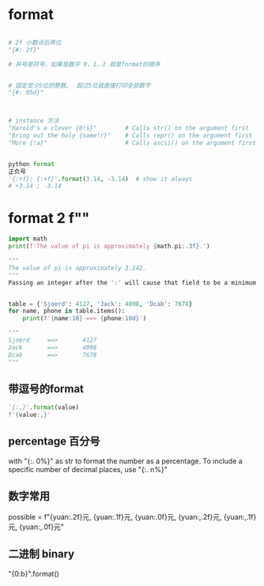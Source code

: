 
# format

``` py

# 2f 小数点后两位
"{#: 2f}"

# 井号是符号，如果是数字 0，1，2 就是format的顺序


# 固定至少5位的整数,  超过5位就直接打印全部数字
"{#: 05d}"



# instance 方法
"Harold's a clever {0!s}"        # Calls str() on the argument first
"Bring out the holy {name!r}"    # Calls repr() on the argument first
"More {!a}"                      # Calls ascii() on the argument first


python format
正负号
'{:+f}; {:+f}'.format(3.14, -3.14)  # show it always
# +3.14 ; -3.14
```



# format 2  f""
``` py
import math
print(f'The value of pi is approximately {math.pi:.3f}.')

""" 
The value of pi is approximately 3.142.
"""
Passing an integer after the ':' will cause that field to be a minimum number of characters wide. This is useful for making columns line up.


table = {'Sjoerd': 4127, 'Jack': 4098, 'Dcab': 7678}
for name, phone in table.items():
    print(f'{name:10} ==> {phone:10d}')

"""
Sjoerd     ==>       4127
Jack       ==>       4098
Dcab       ==>       7678
"""

```

## 带逗号的format

```py
'{:,}'.format(value)  
f'{value:,}'          
```

## percentage 百分号

 with "{:. 0%}" as str to format the number as a percentage. To include a specific number of decimal places, use "{:. n%}" 


## 数字常用 
possible = f"{yuan:.2f}元, {yuan:.1f}元, {yuan:.0f}元, {yuan:,.2f}元, {yuan:,.1f}元, {yuan:,.0f}元"


## 二进制 binary

"{0:b}".format()


